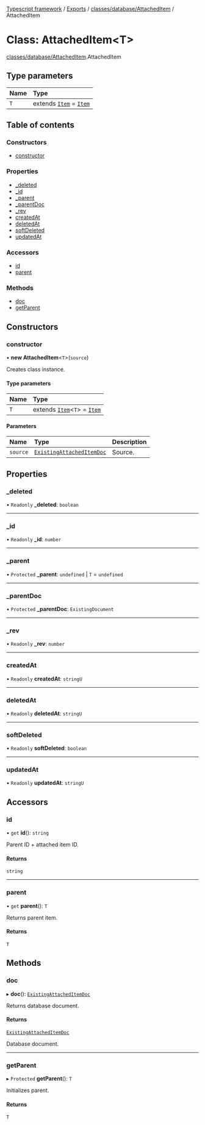 [Typescript framework](../index.md) / [Exports](../modules.md) / [classes/database/AttachedItem](../modules/classes_database_AttachedItem.md) / AttachedItem

# Class: AttachedItem<T\>

[classes/database/AttachedItem](../modules/classes_database_AttachedItem.md).AttachedItem

## Type parameters

| Name | Type |
| :------ | :------ |
| `T` | extends [`Item`](classes_database_Item.Item.md) = [`Item`](classes_database_Item.Item.md) |

## Table of contents

### Constructors

- [constructor](classes_database_AttachedItem.AttachedItem.md#constructor)

### Properties

- [\_deleted](classes_database_AttachedItem.AttachedItem.md#_deleted)
- [\_id](classes_database_AttachedItem.AttachedItem.md#_id)
- [\_parent](classes_database_AttachedItem.AttachedItem.md#_parent)
- [\_parentDoc](classes_database_AttachedItem.AttachedItem.md#_parentdoc)
- [\_rev](classes_database_AttachedItem.AttachedItem.md#_rev)
- [createdAt](classes_database_AttachedItem.AttachedItem.md#createdat)
- [deletedAt](classes_database_AttachedItem.AttachedItem.md#deletedat)
- [softDeleted](classes_database_AttachedItem.AttachedItem.md#softdeleted)
- [updatedAt](classes_database_AttachedItem.AttachedItem.md#updatedat)

### Accessors

- [id](classes_database_AttachedItem.AttachedItem.md#id)
- [parent](classes_database_AttachedItem.AttachedItem.md#parent)

### Methods

- [doc](classes_database_AttachedItem.AttachedItem.md#doc)
- [getParent](classes_database_AttachedItem.AttachedItem.md#getparent)

## Constructors

### constructor

• **new AttachedItem**<`T`\>(`source`)

Creates class instance.

#### Type parameters

| Name | Type |
| :------ | :------ |
| `T` | extends [`Item`](classes_database_Item.Item.md)<`T`\> = [`Item`](classes_database_Item.Item.md) |

#### Parameters

| Name | Type | Description |
| :------ | :------ | :------ |
| `source` | [`ExistingAttachedItemDoc`](../interfaces/classes_database_AttachedItem.ExistingAttachedItemDoc.md) | Source. |

## Properties

### \_deleted

• `Readonly` **\_deleted**: `boolean`

___

### \_id

• `Readonly` **\_id**: `number`

___

### \_parent

• `Protected` **\_parent**: `undefined` \| `T` = `undefined`

___

### \_parentDoc

• `Protected` **\_parentDoc**: `ExistingDocument`

___

### \_rev

• `Readonly` **\_rev**: `number`

___

### createdAt

• `Readonly` **createdAt**: `stringU`

___

### deletedAt

• `Readonly` **deletedAt**: `stringU`

___

### softDeleted

• `Readonly` **softDeleted**: `boolean`

___

### updatedAt

• `Readonly` **updatedAt**: `stringU`

## Accessors

### id

• `get` **id**(): `string`

Parent ID + attached item ID.

#### Returns

`string`

___

### parent

• `get` **parent**(): `T`

Returns parent item.

#### Returns

`T`

## Methods

### doc

▸ **doc**(): [`ExistingAttachedItemDoc`](../interfaces/classes_database_AttachedItem.ExistingAttachedItemDoc.md)

Returns database document.

#### Returns

[`ExistingAttachedItemDoc`](../interfaces/classes_database_AttachedItem.ExistingAttachedItemDoc.md)

Database document.

___

### getParent

▸ `Protected` **getParent**(): `T`

Initializes parent.

#### Returns

`T`
